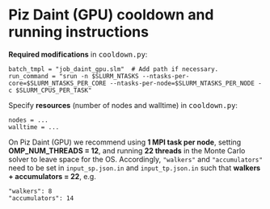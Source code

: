 # Piz Daint (GPU) cooldown and running instructions

**Required modifications** in <tt>cooldown.py</tt>:

	batch_tmpl = "job_daint_gpu.slm"  # Add path if necessary.
	run_command = "srun -n $SLURM_NTASKS --ntasks-per-core=$SLURM_NTASKS_PER_CORE --ntasks-per-node=$SLURM_NTASKS_PER_NODE -c $SLURM_CPUS_PER_TASK"

Specify **resources** (number of nodes and walltime) in <tt>cooldown.py</tt>:

	nodes = ...
	walltime = ...

On Piz Daint (GPU) we recommend using **1 MPI task per node**, setting **OMP\_NUM\_THREADS = 12**, and running **22 threads** in the Monte Carlo solver to leave space for the OS. Accordingly, `"walkers"` and `"accumulators"` need to be set in `input_sp.json.in` and `input_tp.json.in` such that **walkers + accumulators = 22**, e.g.

	"walkers": 8
	"accumulators": 14